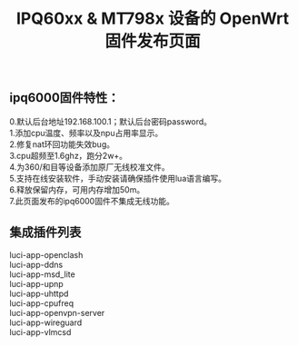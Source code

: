 <div align="center">
  <h1 align="center">
     IPQ60xx & MT798x 设备的 OpenWrt 固件发布页面
  </h1>
</div>
<br>

## ipq6000固件特性：  
0.默认后台地址192.168.100.1；默认后台密码password。  
1.添加cpu温度、频率以及npu占用率显示。  
2.修复nat环回功能失效bug。  
3.cpu超频至1.6ghz，跑分2w+。  
4.为360/和目等设备添加原厂无线校准文件。  
5.支持在线安装软件，手动安装请确保插件使用lua语言编写。  
6.释放保留内存，可用内存增加50m。  
7.此页面发布的ipq6000固件不集成无线功能。  

## 集成插件列表
luci-app-openclash  
luci-app-ddns  
luci-app-msd_lite  
luci-app-upnp  
luci-app-uhttpd  
luci-app-cpufreq  
luci-app-openvpn-server  
luci-app-wireguard  
luci-app-vlmcsd  
